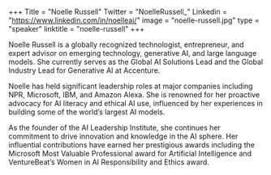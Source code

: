 +++
Title = "Noelle Russell"
Twitter = "NoelleRussell_"
Linkedin = "https://www.linkedin.com/in/noelleai/"
image = "noelle-russell.jpg"
type = "speaker"
linktitle = "noelle-russell"
+++

Noelle Russell is a globally recognized technologist, entrepreneur, and expert advisor on emerging technology, generative AI, and large language models. She currently serves as the Global AI Solutions Lead and the Global Industry Lead for Generative AI at Accenture.

Noelle has held significant leadership roles at major companies including NPR, Microsoft, IBM, and Amazon Alexa. She is renowned for her proactive advocacy for AI literacy and ethical AI use, influenced by her experiences in building some of the world’s largest AI models.

As the founder of the AI Leadership Institute, she continues her commitment to drive innovation and knowledge in the AI sphere. Her influential contributions have earned her prestigious awards including the Microsoft Most Valuable Professional award for Artificial Intelligence and VentureBeat’s Women in AI Responsibility and Ethics award.
